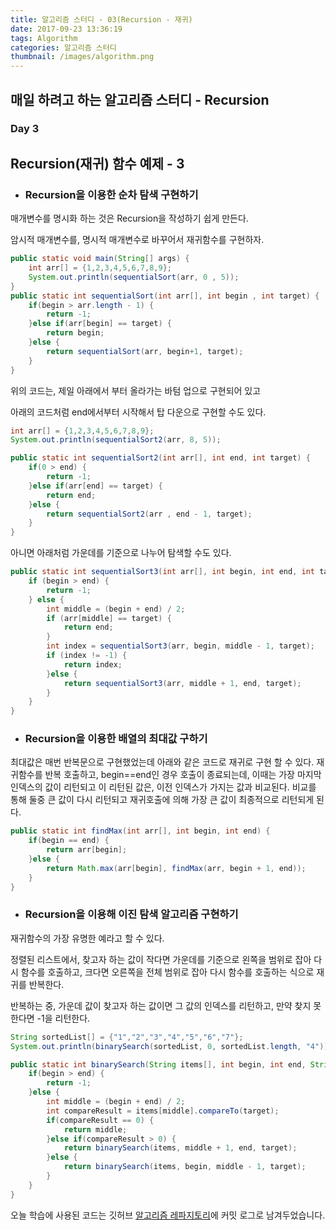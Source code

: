 ```yaml
---
title: 알고리즘 스터디 - 03(Recursion - 재귀)
date: 2017-09-23 13:36:19
tags: Algorithm
categories: 알고리즘 스터디
thumbnail: /images/algorithm.png
---
```


## 매일 하려고 하는 알고리즘 스터디 - Recursion

### Day 3
## Recursion(재귀) 함수 예제 - 3

- ### Recursion을 이용한 순차 탐색 구현하기

매개변수를 명시화 하는 것은 Recursion을 작성하기 쉽게 만든다.

암시적 매개변수를, 명시적 매개변수로 바꾸어서 재귀함수를 구현하자.

```java
public static void main(String[] args) {
	int arr[] = {1,2,3,4,5,6,7,8,9};
	System.out.println(sequentialSort(arr, 0 , 5));
}
public static int sequentialSort(int arr[], int begin , int target) {
	if(begin > arr.length - 1) {
		return -1;
	}else if(arr[begin] == target) {
		return begin;
	}else {
		return sequentialSort(arr, begin+1, target);
	}
}
```
위의 코드는, 제일 아래에서 부터 올라가는
바텀 업으로 구현되어 있고

아래의 코드처럼 end에서부터 시작해서 탑 다운으로 구현할 수도 있다.
```java
int arr[] = {1,2,3,4,5,6,7,8,9};
System.out.println(sequentialSort2(arr, 8, 5));

public static int sequentialSort2(int arr[], int end, int target) {
	if(0 > end) {
		return -1;
	}else if(arr[end] == target) {
		return end;
	}else {
		return sequentialSort2(arr , end - 1, target);
	}
}
```

아니면 아래처럼 가운데를 기준으로 나누어 탐색할 수도 있다.
```java
public static int sequentialSort3(int arr[], int begin, int end, int target) {
	if (begin > end) {
		return -1;
	} else {
		int middle = (begin + end) / 2;
		if (arr[middle] == target) {
			return end;
		}
		int index = sequentialSort3(arr, begin, middle - 1, target);
		if (index != -1) {
			return index;
		}else {
			return sequentialSort3(arr, middle + 1, end, target);
		}
	}
}
```

- ### Recursion을 이용한 배열의 최대값 구하기

최대값은 매번 반복문으로 구현했었는데
아래와 같은 코드로 재귀로 구현 할 수 있다.
재귀함수를 반복 호출하고, begin==end인 경우 호출이 종료되는데, 이때는 가장 마지막 인덱스의 값이 리턴되고 이 리턴된 값은, 이전 인덱스가 가지는 값과 비교된다. 비교를 통해 둘중 큰 값이 다시 리턴되고 재귀호출에 의해 가장 큰 값이 최종적으로 리턴되게 된다.

```java
public static int findMax(int arr[], int begin, int end) {
	if(begin == end) {
		return arr[begin];
	}else {
		return Math.max(arr[begin], findMax(arr, begin + 1, end));
	}
}
```

- ### Recursion을 이용해 이진 탐색 알고리즘 구현하기

재귀함수의 가장 유명한 예라고 할 수 있다.

정렬된 리스트에서, 찾고자 하는 값이 작다면 가운데를 기준으로 왼쪽을 범위로 잡아 다시 함수를 호출하고, 크다면 오른쪽을 전체 범위로 잡아 다시 함수를 호출하는 식으로 재귀를 반복한다.

반복하는 중, 가운데 값이 찾고자 하는 값이면 그 값의 인덱스를 리턴하고, 만약 찾지 못한다면 -1을 리턴한다.
```java
String sortedList[] = {"1","2","3","4","5","6","7"};
System.out.println(binarySearch(sortedList, 0, sortedList.length, "4"));

public static int binarySearch(String items[], int begin, int end, String target) {
	if(begin > end) {
		return -1;
	}else {
		int middle = (begin + end) / 2;
		int compareResult = items[middle].compareTo(target);
		if(compareResult == 0) {
			return middle;
		}else if(compareResult > 0) {
			return binarySearch(items, middle + 1, end, target);
		}else {
			return binarySearch(items, begin, middle - 1, target);
		}
	}
}
```

오늘 학습에 사용된 코드는 깃허브 [알고리즘 레파지토리](https://github.com/xmfpes/daily-algorithm/commit/ddc6b63fd27db4d2114e190b8748d7036aedc54f)에 커밋 로그로 남겨두었습니다.